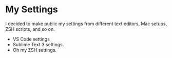 # My Settings

I decided to make public my settings from different text editors, Mac setups, ZSH scripts, and so on.

* VS Code settings
* Sublime Text 3 settings.
* Oh my ZSH settings.
